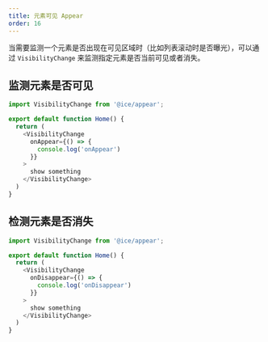 ```yaml
---
title: 元素可见 Appear
order: 16
---
```


当需要监测一个元素是否出现在可见区域时（比如列表滚动时是否曝光），可以通过 `VisibilityChange` 来监测指定元素是否当前可见或者消失。

## 监测元素是否可见

```js
import VisibilityChange from '@ice/appear';

export default function Home() {
  return (
    <VisibilityChange
      onAppear={() => {
        console.log('onAppear')
      }}
    >
      show something
    </VisibilityChange>
  )
}
```

## 检测元素是否消失

```js
import VisibilityChange from '@ice/appear';

export default function Home() {
  return (
    <VisibilityChange
      onDisappear={() => {
        console.log('onDisappear')
      }}
    >
      show something
    </VisibilityChange>
  )
}
```
